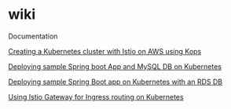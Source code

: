 # wiki
Documentation

[Creating a Kubernetes cluster with Istio on AWS using Kops](https://github.com/dpsp-summit/wiki/wiki/Creating-a-Kubernetes-cluster-with-Istio-on-AWS-using-Kops)

[Deploying sample Spring boot App and MySQL DB on Kubernetes](https://github.com/dpsp-summit/wiki/wiki/Deploying-sample-Spring-boot-App-and-MySQL-DB-on-Kubernetes)

[Deploying sample Spring Boot app on Kubernetes with an RDS DB](https://github.com/dpsp-summit/wiki/wiki/Deploying-sample-Spring-Boot-app-on-Kubernetes-with-an-RDS-DB)

[Using Istio Gateway for Ingress routing on Kubernetes](https://github.com/dpsp-summit/wiki/wiki/Using-Istio-Gateway-for-Ingress-routing-on-Kubernetes)
